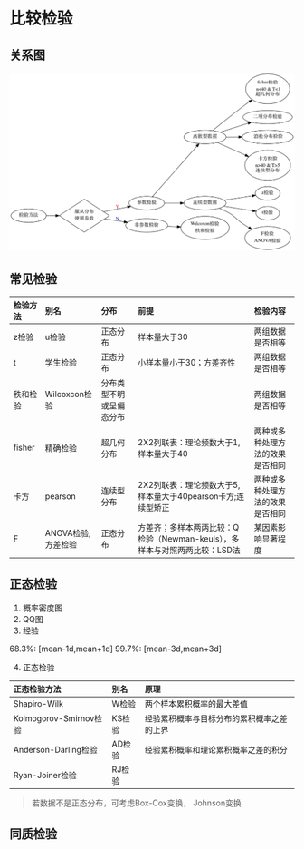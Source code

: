# 比较检验

## 关系图
![](/assets/testing.png)


## 常见检验
|检验方法 |别名|分布|前提|	检验内容|
|:--|:--|:--|:--|:--|
|z检验|	u检验|	正态分布|	样本量大于30|两组数据是否相等|
|t|学生检验|正态分布|小样本量小于30；方差齐性|两组数据是否相等|
|秩和检验	|Wilcoxcon检验|	分布类型不明或呈偏态分布||两组数据是否相等|
|fisher|精确检验|超几何分布|2X2列联表：理论频数大于1, 样本量大于40|两种或多种处理方法的效果是否相同|
|卡方|pearson|连续型分布|2X2列联表：理论频数大于5, 样本量大于40pearson卡方;连续型矫正|两种或多种处理方法的效果是否相同|
|F|ANOVA检验,方差检验|正态分布|方差齐；多样本两两比较：Q检验（Newman-keuls），多样本与对照两两比较：LSD法|某因素影响显著程度|


## 正态检验

1. 概率密度图
2. QQ图
3. 经验

 68.3%: [mean-1d,mean+1d]
 99.7%: [mean-3d,mean+3d]
 
4. 正态检验

|正态检验方法|别名|原理|
|:--|:--|:--|
|Shapiro-Wilk|W检验|两个样本累积概率的最大差值|
|Kolmogorov-Smirnov检验|KS检验|经验累积概率与目标分布的累积概率之差的上界|
|Anderson-Darling检验|AD检验|经验累积概率和理论累积概率之差的积分|
|Ryan-Joiner检验|RJ检验||

> 若数据不是正态分布，可考虑Box-Cox变换， Johnson变换

## 同质检验

